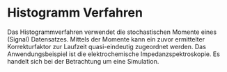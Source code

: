 # Histogramm Verfahren
Das Histogrammverfahren verwendet die stochastischen Momente eines (Signal) Datensatzes. Mittels der Momente kann ein zuvor ermittelter Korrekturfaktor zur Laufzeit quasi-eindeutig zugeordnet werden.
Das Anwendungsbeispiel ist die elektrochemische Impedanzspektroskopie. Es handelt sich bei der Betrachtung um eine Simulation.

